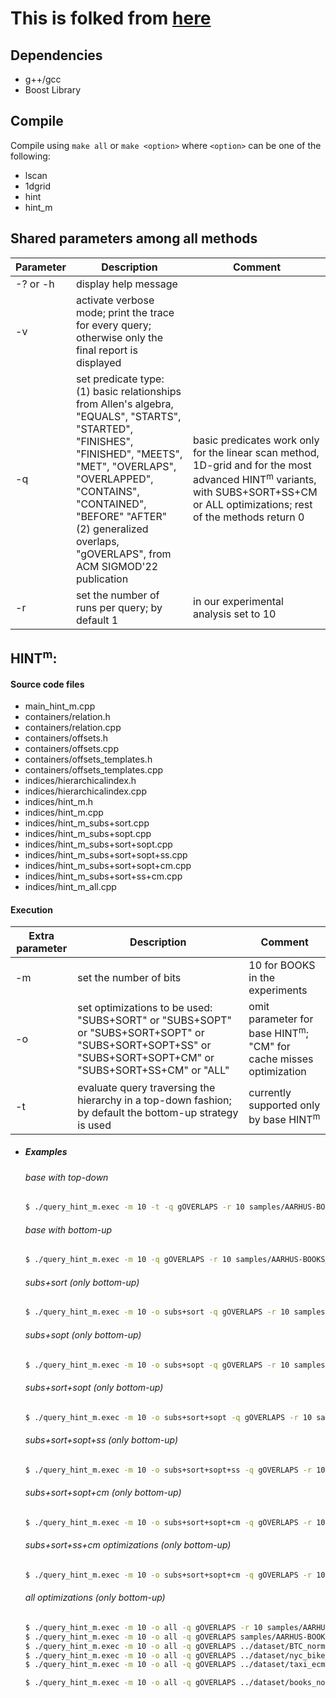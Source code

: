 # This is folked from [here](https://github.com/pbour/hint)

## Dependencies
- g++/gcc
- Boost Library 

## Compile
Compile using ```make all``` or ```make <option>``` where `<option>` can be one of the following:
   - lscan 
   - 1dgrid 
   - hint
   - hint_m 

## Shared parameters among all methods
| Parameter | Description | Comment |
| ------ | ------ | ------ |
| -? or -h | display help message | |
| -v | activate verbose mode; print the trace for every query; otherwise only the final report is displayed | |
| -q | set predicate type:<br>(1) basic relationships from Allen's algebra, "EQUALS", "STARTS", "STARTED", "FINISHES", "FINISHED", "MEETS", "MET", "OVERLAPS", "OVERLAPPED", "CONTAINS", "CONTAINED", "BEFORE" "AFTER"<br>(2) generalized overlaps, "gOVERLAPS", from ACM SIGMOD'22 publication  | basic predicates work only for the linear scan method, 1D-grid and for the most advanced HINT<sup>m</sup> variants, with SUBS+SORT+SS+CM or ALL optimizations; rest of the methods return 0 |
| -r | set the number of runs per query; by default 1 | in our experimental analysis set to 10 |


## HINT<sup>m</sup>: 

#### Source code files
- main_hint_m.cpp
- containers/relation.h
- containers/relation.cpp
- containers/offsets.h
- containers/offsets.cpp
- containers/offsets_templates.h
- containers/offsets_templates.cpp
- indices/hierarchicalindex.h
- indices/hierarchicalindex.cpp
- indices/hint_m.h
- indices/hint_m.cpp
- indices/hint_m_subs+sort.cpp
- indices/hint_m_subs+sopt.cpp
- indices/hint_m_subs+sort+sopt.cpp
- indices/hint_m_subs+sort+sopt+ss.cpp
- indices/hint_m_subs+sort+sopt+cm.cpp
- indices/hint_m_subs+sort+ss+cm.cpp
- indices/hint_m_all.cpp

#### Execution
| Extra parameter | Description | Comment |
| ------ | ------ | ------ |
| -m |  set the number of bits | 10 for BOOKS in the experiments |
| -o |  set optimizations to be used: "SUBS+SORT" or "SUBS+SOPT" or "SUBS+SORT+SOPT" or "SUBS+SORT+SOPT+SS" or "SUBS+SORT+SOPT+CM" or "SUBS+SORT+SS+CM" or "ALL"| omit parameter for base HINT<sup>m</sup>; "CM" for cache misses optimization |
| -t |  evaluate query traversing the hierarchy in a top-down fashion; by default the bottom-up strategy is used | currently supported only by base HINT<sup>m</sup> |

- ##### Examples

    ###### base with top-down
    ```sh
    $ ./query_hint_m.exec -m 10 -t -q gOVERLAPS -r 10 samples/AARHUS-BOOKS_2013.dat samples/AARHUS-BOOKS_2013_20k.qry
    ```
    ###### base with bottom-up
    ```sh
    $ ./query_hint_m.exec -m 10 -q gOVERLAPS -r 10 samples/AARHUS-BOOKS_2013.dat samples/AARHUS-BOOKS_2013_20k.qry
    ```
    ###### subs+sort (only bottom-up)
    ```sh
    $ ./query_hint_m.exec -m 10 -o subs+sort -q gOVERLAPS -r 10 samples/AARHUS-BOOKS_2013.dat samples/AARHUS-BOOKS_2013_20k.qry
    ```
    ###### subs+sopt (only bottom-up)
    ```sh
    $ ./query_hint_m.exec -m 10 -o subs+sopt -q gOVERLAPS -r 10 samples/AARHUS-BOOKS_2013.dat samples/AARHUS-BOOKS_2013_20k.qry
    ```
    ###### subs+sort+sopt (only bottom-up)
    ```sh
    $ ./query_hint_m.exec -m 10 -o subs+sort+sopt -q gOVERLAPS -r 10 samples/AARHUS-BOOKS_2013.dat samples/AARHUS-BOOKS_2013_20k.qry
    ```
    ###### subs+sort+sopt+ss (only bottom-up)
    ```sh
    $ ./query_hint_m.exec -m 10 -o subs+sort+sopt+ss -q gOVERLAPS -r 10 samples/AARHUS-BOOKS_2013.dat samples/AARHUS-BOOKS_2013_20k.qry
    ```
    ###### subs+sort+sopt+cm (only bottom-up)
    ```sh
    $ ./query_hint_m.exec -m 10 -o subs+sort+sopt+cm -q gOVERLAPS -r 10 samples/AARHUS-BOOKS_2013.dat samples/AARHUS-BOOKS_2013_20k.qry
    ```
    ###### subs+sort+ss+cm optimizations  (only bottom-up)
    ```sh
    $ ./query_hint_m.exec -m 10 -o subs+sort+sopt+cm -q gOVERLAPS -r 10 samples/AARHUS-BOOKS_2013.dat samples/AARHUS-BOOKS_2013_20k.qry
    ```
    ###### all optimizations  (only bottom-up)
    ```sh
    $ ./query_hint_m.exec -m 10 -o all -q gOVERLAPS -r 10 samples/AARHUS-BOOKS_2013.dat samples/AARHUS-BOOKS_2013_20k.qry
    $ ./query_hint_m.exec -m 10 -o all -q gOVERLAPS samples/AARHUS-BOOKS_2013.dat ../queryset/id-0_extent-0.08.qry
    $ ./query_hint_m.exec -m 10 -o all -q gOVERLAPS ../dataset/BTC_norm.dat ../queryset/id-1_extent-0.08.qry
    $ ./query_hint_m.exec -m 10 -o all -q gOVERLAPS ../dataset/nyc_bike_unixtime_norm.dat ../queryset/id-2_extent-0.08.qry
    $ ./query_hint_m.exec -m 10 -o all -q gOVERLAPS ../dataset/taxi_ecml_norm.dat ../queryset/id-3_extent-0.08.qry

    $ ./query_hint_m.exec -m 10 -o all -q gOVERLAPS ../dataset/books_norm-0.2.dat ../queryset/id-0_extent-0.08_scalability-0.2.qry
    ```

